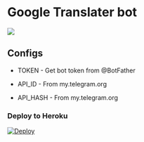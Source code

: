 # Google Translater bot 


<img align="senter" src="https://telegra.ph/file/689a846830b0610512647.jpg" style="max-width:100%;">


## Configs

* TOKEN  - Get bot token from @BotFather

* API_ID     - From my.telegram.org 

* API_HASH    - From my.telegram.org


### Deploy to Heroku
[![Deploy](https://www.herokucdn.com/deploy/button.svg)](https://heroku.com/deploytemplate=https://github.com/IzzyLord/Google-Translate)

